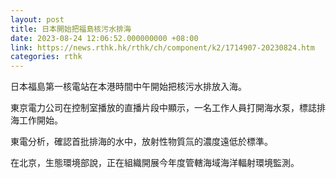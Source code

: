 ```yaml
---
layout: post
title: 日本開始把福島核污水排海
date: 2023-08-24 12:06:52.000000000 +08:00
link: https://news.rthk.hk/rthk/ch/component/k2/1714907-20230824.htm
categories: rthk
---
```


日本福島第一核電站在本港時間中午開始把核污水排放入海。

東京電力公司在控制室播放的直播片段中顯示，一名工作人員打開海水泵，標誌排海工作開始。

東電分析，確認首批排海的水中，放射性物質氚的濃度遠低於標準。

在北京，生態環境部說，正在組織開展今年度管轄海域海洋輻射環境監測。
